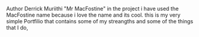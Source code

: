 Author Derrick Muriithi "Mr MacFostine"
in the  project i have used the MacFostine name because i love the name and its cool.
this is  my very simple Portfilio  that contains some of my streangths and some of the things that I do, 

